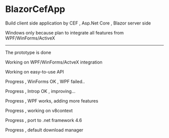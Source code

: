 # BlazorCefApp

Build client side application by CEF , Asp.Net Core , Blazor server side

Windows only because plan to integrate all features from WPF/WinForms/ActiveX 

----

The prototype is done

Working on WPF/WinForms/ActveX integration 

Working on easy-to-use API

Progress , WinForms OK , WPF failed..

Progress , Introp OK , improving...

Progress , WPF works, adding more features

Progress , working on v8context

Progress , port to .net framework 4.6 

Progress , default download manager 
